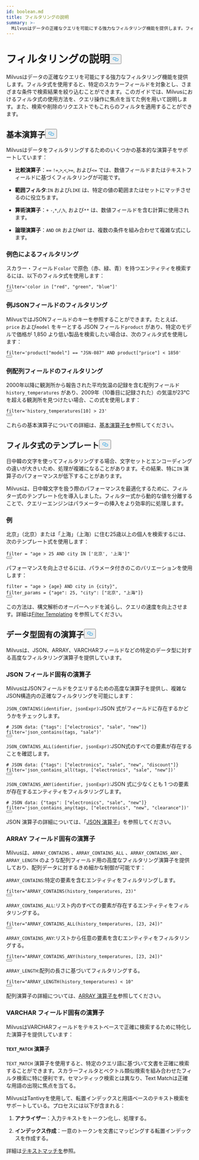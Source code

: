 ```yaml
---
id: boolean.md
title: フィルタリングの説明
summary: >-
  Milvusはデータの正確なクエリを可能にする強力なフィルタリング機能を提供します。フィルタ式を使用すると、特定のスカラーフィールドを対象とし、さまざまな条件で検索結果を絞り込むことができます。このガイドでは、Milvusにおけるフィルタ式の使用方法を、クエリ操作に焦点を当てた例を用いて説明します。また、検索および削除リクエストでこれらのフィルタを適用することもできます。
---
```


<h1 id="Filtering-Explained" class="common-anchor-header">フィルタリングの説明<button data-href="#Filtering-Explained" class="anchor-icon" translate="no">
      <svg translate="no"
        aria-hidden="true"
        focusable="false"
        height="20"
        version="1.1"
        viewBox="0 0 16 16"
        width="16"
      >
        <path
          fill="#0092E4"
          fill-rule="evenodd"
          d="M4 9h1v1H4c-1.5 0-3-1.69-3-3.5S2.55 3 4 3h4c1.45 0 3 1.69 3 3.5 0 1.41-.91 2.72-2 3.25V8.59c.58-.45 1-1.27 1-2.09C10 5.22 8.98 4 8 4H4c-.98 0-2 1.22-2 2.5S3 9 4 9zm9-3h-1v1h1c1 0 2 1.22 2 2.5S13.98 12 13 12H9c-.98 0-2-1.22-2-2.5 0-.83.42-1.64 1-2.09V6.25c-1.09.53-2 1.84-2 3.25C6 11.31 7.55 13 9 13h4c1.45 0 3-1.69 3-3.5S14.5 6 13 6z"
        ></path>
      </svg>
    </button></h1><p>Milvusはデータの正確なクエリを可能にする強力なフィルタリング機能を提供します。フィルタ式を使用すると、特定のスカラーフィールドを対象とし、さまざまな条件で検索結果を絞り込むことができます。このガイドでは、Milvusにおけるフィルタ式の使用方法を、クエリ操作に焦点を当てた例を用いて説明します。また、検索や削除のリクエストでもこれらのフィルタを適用することができます。</p>
<h2 id="Basic-operators" class="common-anchor-header">基本演算子<button data-href="#Basic-operators" class="anchor-icon" translate="no">
      <svg translate="no"
        aria-hidden="true"
        focusable="false"
        height="20"
        version="1.1"
        viewBox="0 0 16 16"
        width="16"
      >
        <path
          fill="#0092E4"
          fill-rule="evenodd"
          d="M4 9h1v1H4c-1.5 0-3-1.69-3-3.5S2.55 3 4 3h4c1.45 0 3 1.69 3 3.5 0 1.41-.91 2.72-2 3.25V8.59c.58-.45 1-1.27 1-2.09C10 5.22 8.98 4 8 4H4c-.98 0-2 1.22-2 2.5S3 9 4 9zm9-3h-1v1h1c1 0 2 1.22 2 2.5S13.98 12 13 12H9c-.98 0-2-1.22-2-2.5 0-.83.42-1.64 1-2.09V6.25c-1.09.53-2 1.84-2 3.25C6 11.31 7.55 13 9 13h4c1.45 0 3-1.69 3-3.5S14.5 6 13 6z"
        ></path>
      </svg>
    </button></h2><p>Milvusはデータをフィルタリングするためのいくつかの基本的な演算子をサポートしています：</p>
<ul>
<li><p><strong>比較演算子</strong>：<code translate="no">==</code> <code translate="no">!=</code>,<code translate="no">&gt;</code>,<code translate="no">&lt;</code>,<code translate="no">&gt;=</code>, および<code translate="no">&lt;=</code> では、数値フィールドまたはテキストフィールドに基づくフィルタリングが可能です。</p></li>
<li><p><strong>範囲フィルタ</strong>:<code translate="no">IN</code> および<code translate="no">LIKE</code> は、特定の値の範囲またはセットにマッチさせるのに役立ちます。</p></li>
<li><p><strong>算術演算子</strong>：<code translate="no">+</code> <code translate="no">-</code>,<code translate="no">*</code>,<code translate="no">/</code>,<code translate="no">%</code>, および<code translate="no">**</code> は、数値フィールドを含む計算に使用されます。</p></li>
<li><p><strong>論理演算子</strong>：<code translate="no">AND</code> <code translate="no">OR</code> および<code translate="no">NOT</code> は、複数の条件を組み合わせて複雑な式にします。</p></li>
</ul>
<h3 id="Example-Filtering-by-Color" class="common-anchor-header">例色によるフィルタリング</h3><p>スカラー・フィールド<code translate="no">color</code> で原色（赤、緑、青）を持つエンティティを検索するには、以下のフィルタ式を使用します：</p>
<pre><code translate="no" class="language-python"><span class="hljs-built_in">filter</span>=<span class="hljs-string">&#x27;color in [&quot;red&quot;, &quot;green&quot;, &quot;blue&quot;]&#x27;</span>
<button class="copy-code-btn"></button></code></pre>
<h3 id="Example-Filtering-JSON-Fields" class="common-anchor-header">例JSONフィールドのフィルタリング</h3><p>MilvusではJSONフィールドのキーを参照することができます。たとえば、<code translate="no">price</code> および<code translate="no">model</code> をキーとする JSON フィールド<code translate="no">product</code> があり、特定のモデルで価格が 1,850 より低い製品を検索したい場合は、次のフィルタ式を使用します：</p>
<pre><code translate="no" class="language-python"><span class="hljs-built_in">filter</span>=<span class="hljs-string">&#x27;product[&quot;model&quot;] == &quot;JSN-087&quot; AND product[&quot;price&quot;] &lt; 1850&#x27;</span>
<button class="copy-code-btn"></button></code></pre>
<h3 id="Example-Filtering-Array-Fields" class="common-anchor-header">例配列フィールドのフィルタリング</h3><p>2000年以降に観測所から報告された平均気温の記録を含む配列フィールド<code translate="no">history_temperatures</code> があり、2009年（10番目に記録された）の気温が23℃を超える観測所を見つけたい場合、この式を使用します：</p>
<pre><code translate="no" class="language-python"><span class="hljs-built_in">filter</span>=<span class="hljs-string">&#x27;history_temperatures[10] &gt; 23&#x27;</span>
<button class="copy-code-btn"></button></code></pre>
<p>これらの基本演算子についての詳細は、<a href="/docs/ja/v2.5.x/basic-operators.md">基本演算子を</a>参照してください。</p>
<h2 id="Filter-expression-templates" class="common-anchor-header">フィルタ式のテンプレート<button data-href="#Filter-expression-templates" class="anchor-icon" translate="no">
      <svg translate="no"
        aria-hidden="true"
        focusable="false"
        height="20"
        version="1.1"
        viewBox="0 0 16 16"
        width="16"
      >
        <path
          fill="#0092E4"
          fill-rule="evenodd"
          d="M4 9h1v1H4c-1.5 0-3-1.69-3-3.5S2.55 3 4 3h4c1.45 0 3 1.69 3 3.5 0 1.41-.91 2.72-2 3.25V8.59c.58-.45 1-1.27 1-2.09C10 5.22 8.98 4 8 4H4c-.98 0-2 1.22-2 2.5S3 9 4 9zm9-3h-1v1h1c1 0 2 1.22 2 2.5S13.98 12 13 12H9c-.98 0-2-1.22-2-2.5 0-.83.42-1.64 1-2.09V6.25c-1.09.53-2 1.84-2 3.25C6 11.31 7.55 13 9 13h4c1.45 0 3-1.69 3-3.5S14.5 6 13 6z"
        ></path>
      </svg>
    </button></h2><p>日中韓の文字を使ってフィルタリングする場合、文字セットとエンコーディングの違いが大きいため、処理が複雑になることがあります。その結果、特に<code translate="no">IN</code> 演算子のパフォーマンスが低下することがあります。</p>
<p>Milvusは、日中韓文字を扱う際のパフォーマンスを最適化するために、フィルター式のテンプレート化を導入しました。フィルター式から動的な値を分離することで、クエリーエンジンはパラメーターの挿入をより効率的に処理します。</p>
<h3 id="Example" class="common-anchor-header">例</h3><p>北京」（北京）または「上海」（上海）に住む25歳以上の個人を検索するには、次のテンプレート式を使用します：</p>
<pre><code translate="no" class="language-python"><span class="hljs-built_in">filter</span> = <span class="hljs-string">&quot;age &gt; 25 AND city IN [&#x27;北京&#x27;, &#x27;上海&#x27;]&quot;</span>
<button class="copy-code-btn"></button></code></pre>
<p>パフォーマンスを向上させるには、パラメータ付きのこのバリエーションを使用します：</p>
<pre><code translate="no" class="language-python"><span class="hljs-built_in">filter</span> = <span class="hljs-string">&quot;age &gt; {age} AND city in {city}&quot;</span>,
filter_params = {<span class="hljs-string">&quot;age&quot;</span>: <span class="hljs-number">25</span>, <span class="hljs-string">&quot;city&quot;</span>: [<span class="hljs-string">&quot;北京&quot;</span>, <span class="hljs-string">&quot;上海&quot;</span>]}
<button class="copy-code-btn"></button></code></pre>
<p>この方法は、構文解析のオーバーヘッドを減らし、クエリの速度を向上させます。詳細は<a href="/docs/ja/v2.5.x/filtering-templating.md">Filter Templating</a> を参照してください。</p>
<h2 id="Data-type-specific-operators" class="common-anchor-header">データ型固有の演算子<button data-href="#Data-type-specific-operators" class="anchor-icon" translate="no">
      <svg translate="no"
        aria-hidden="true"
        focusable="false"
        height="20"
        version="1.1"
        viewBox="0 0 16 16"
        width="16"
      >
        <path
          fill="#0092E4"
          fill-rule="evenodd"
          d="M4 9h1v1H4c-1.5 0-3-1.69-3-3.5S2.55 3 4 3h4c1.45 0 3 1.69 3 3.5 0 1.41-.91 2.72-2 3.25V8.59c.58-.45 1-1.27 1-2.09C10 5.22 8.98 4 8 4H4c-.98 0-2 1.22-2 2.5S3 9 4 9zm9-3h-1v1h1c1 0 2 1.22 2 2.5S13.98 12 13 12H9c-.98 0-2-1.22-2-2.5 0-.83.42-1.64 1-2.09V6.25c-1.09.53-2 1.84-2 3.25C6 11.31 7.55 13 9 13h4c1.45 0 3-1.69 3-3.5S14.5 6 13 6z"
        ></path>
      </svg>
    </button></h2><p>Milvusは、JSON、ARRAY、VARCHARフィールドなどの特定のデータ型に対する高度なフィルタリング演算子を提供しています。</p>
<h3 id="JSON-field-specific-operators" class="common-anchor-header">JSON フィールド固有の演算子</h3><p>MilvusはJSONフィールドをクエリするための高度な演算子を提供し、複雑なJSON構造内の正確なフィルタリングを可能にします：</p>
<p><code translate="no">JSON_CONTAINS(identifier, jsonExpr)</code>:JSON 式がフィールドに存在するかどうかをチェックします。</p>
<pre><code translate="no" class="language-python"><span class="hljs-comment"># JSON data: {&quot;tags&quot;: [&quot;electronics&quot;, &quot;sale&quot;, &quot;new&quot;]}</span>
<span class="hljs-built_in">filter</span>=<span class="hljs-string">&#x27;json_contains(tags, &quot;sale&quot;)&#x27;</span>
<button class="copy-code-btn"></button></code></pre>
<p><code translate="no">JSON_CONTAINS_ALL(identifier, jsonExpr)</code>:JSON式のすべての要素が存在することを確認します。</p>
<pre><code translate="no" class="language-python"><span class="hljs-comment"># JSON data: {&quot;tags&quot;: [&quot;electronics&quot;, &quot;sale&quot;, &quot;new&quot;, &quot;discount&quot;]}</span>
<span class="hljs-built_in">filter</span>=<span class="hljs-string">&#x27;json_contains_all(tags, [&quot;electronics&quot;, &quot;sale&quot;, &quot;new&quot;])&#x27;</span>
<button class="copy-code-btn"></button></code></pre>
<p><code translate="no">JSON_CONTAINS_ANY(identifier, jsonExpr)</code>:JSON 式に少なくとも 1 つの要素が存在するエンティティをフィルタリングします。</p>
<pre><code translate="no" class="language-python"><span class="hljs-comment"># JSON data: {&quot;tags&quot;: [&quot;electronics&quot;, &quot;sale&quot;, &quot;new&quot;]}</span>
<span class="hljs-built_in">filter</span>=<span class="hljs-string">&#x27;json_contains_any(tags, [&quot;electronics&quot;, &quot;new&quot;, &quot;clearance&quot;])&#x27;</span>
<button class="copy-code-btn"></button></code></pre>
<p>JSON 演算子の詳細については、「<a href="/docs/ja/v2.5.x/json-operators.md">JSON 演算子</a>」を参照してください。</p>
<h3 id="ARRAY-field-specific-operators" class="common-anchor-header">ARRAY フィールド固有の演算子</h3><p>Milvusは、<code translate="no">ARRAY_CONTAINS</code> 、<code translate="no">ARRAY_CONTAINS_ALL</code> 、<code translate="no">ARRAY_CONTAINS_ANY</code> 、<code translate="no">ARRAY_LENGTH</code> のような配列フィールド用の高度なフィルタリング演算子を提供しており、配列データに対するきめ細かな制御が可能です：</p>
<p><code translate="no">ARRAY_CONTAINS</code>:特定の要素を含むエンティティをフィルタリングします。</p>
<pre><code translate="no" class="language-python"><span class="hljs-built_in">filter</span>=<span class="hljs-string">&quot;ARRAY_CONTAINS(history_temperatures, 23)&quot;</span>
<button class="copy-code-btn"></button></code></pre>
<p><code translate="no">ARRAY_CONTAINS_ALL</code>:リスト内のすべての要素が存在するエンティティをフィルタリングする。</p>
<pre><code translate="no" class="language-python"><span class="hljs-built_in">filter</span>=<span class="hljs-string">&quot;ARRAY_CONTAINS_ALL(history_temperatures, [23, 24])&quot;</span>
<button class="copy-code-btn"></button></code></pre>
<p><code translate="no">ARRAY_CONTAINS_ANY</code>:リストから任意の要素を含むエンティティをフィルタリングする。</p>
<pre><code translate="no" class="language-python"><span class="hljs-built_in">filter</span>=<span class="hljs-string">&quot;ARRAY_CONTAINS_ANY(history_temperatures, [23, 24])&quot;</span>
<button class="copy-code-btn"></button></code></pre>
<p><code translate="no">ARRAY_LENGTH</code>:配列の長さに基づいてフィルタリングする。</p>
<pre><code translate="no" class="language-python"><span class="hljs-built_in">filter</span>=<span class="hljs-string">&quot;ARRAY_LENGTH(history_temperatures) &lt; 10&quot;</span>
<button class="copy-code-btn"></button></code></pre>
<p>配列演算子の詳細については、<a href="/docs/ja/v2.5.x/array-operators.md">ARRAY 演算子を</a>参照してください。</p>
<h3 id="VARCHAR-field-specific-operators" class="common-anchor-header">VARCHAR フィールド固有の演算子</h3><p>MilvusはVARCHARフィールドをテキストベースで正確に検索するために特化した演算子を提供しています：</p>
<h4 id="TEXTMATCH-operator" class="common-anchor-header"><code translate="no">TEXT_MATCH</code> 演算子</h4><p><code translate="no">TEXT_MATCH</code> 演算子を使用すると、特定のクエリ語に基づいて文書を正確に検索することができます。スカラーフィルタとベクトル類似検索を組み合わせたフィルタ検索に特に便利です。セマンティック検索とは異なり、Text Matchは正確な用語の出現に焦点を当てる。</p>
<p>MilvusはTantivyを使用して、転置インデックスと用語ベースのテキスト検索をサポートしている。プロセスには以下が含まれる：</p>
<ol>
<li><p><strong>アナライザー</strong>：入力テキストをトークン化し、処理する。</p></li>
<li><p><strong>インデックス作成</strong>：一意のトークンを文書にマッピングする転置インデックスを作成する。</p></li>
</ol>
<p>詳細は<a href="/docs/ja/v2.5.x/keyword-match.md">テキストマッチを</a>参照。</p>
